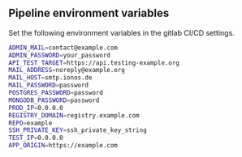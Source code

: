 ## Pipeline environment variables

Set the following environment variables in the gitlab CI/CD settings.

```sh
ADMIN_MAIL=contact@example.com
ADMIN_PASSWORD=your_password
API_TEST_TARGET=https://api.testing-example.org
MAIL_ADDRESS=noreply@example.org
MAIL_HOST=smtp.ionos.de
MAIL_PASSWORD=password
POSTGRES_PASSWORD=password
MONGODB_PASSWORD=password
PROD_IP=0.0.0.0
REGISTRY_DOMAIN=registry.example.com
REPO=example
SSH_PRIVATE_KEY=ssh_private_key_string
TEST_IP=0.0.0.0
APP_ORIGIN=https://example.com
```
